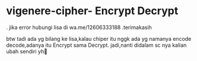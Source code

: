# vigenere-cipher- Encrypt Decrypt
. jika error hubungi lisa di wa.me/12606333188 .terimakasih


btw tadi ada yg bilang ke lisa,kalau chiper itu nggk ada yg namanya encode decode,adanya itu Encrypt sama Decrypt.
jadi,nanti didalam sc nya kalian ubah sendiri yh💐
